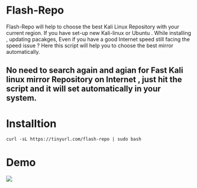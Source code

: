 # Flash-Repo
Flash-Repo will help to choose the best Kali Linux Repository with your current region. If you have set-up new Kali-linux or Ubuntu . While installing , updating pacakges, Even if you have a good Internet speed still facing the speed issue ?
Here this script will help you to choose the best mirror automatically. 

## No need to search again and agian for Fast Kali linux mirror Repository on Internet , just hit the script and it will set automatically in your system.

# Installtion 
```
curl -sL https://tinyurl.com/flash-repo | sudo bash  
```

# Demo 

![](https://github.com/raoshaab/Flash-Repo/blob/main/static/repo-1.gif)
